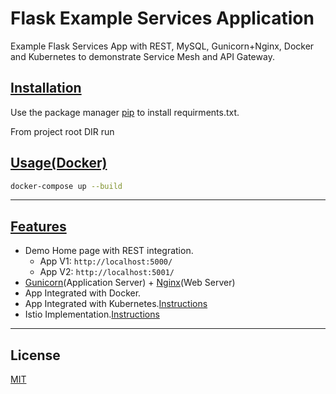 # Flask Example Services Application

Example Flask Services App with REST, MySQL, Gunicorn+Nginx, Docker and Kubernetes to demonstrate Service Mesh and API Gateway.

## <u>Installation</u>

Use the package manager [pip](https://pip.pypa.io/en/stable/) to install requirments.txt.

From project root DIR run

## <u>Usage(Docker)</u>

```bash
docker-compose up --build
```

---

## <u>Features</u>

* Demo Home page with REST integration.
  * App V1: `http://localhost:5000/`
  * App V2: `http://localhost:5001/`
* [Gunicorn](https://gunicorn.org/)(Application Server) + [Nginx](https://www.nginx.com/)(Web Server)
* App Integrated with Docker.
* App Integrated with Kubernetes.[Instructions](k8s/README.md)
* Istio Implementation.[Instructions](k8s/istio-gateway/README.md)

---

## License

[MIT](https://choosealicense.com/licenses/mit/)